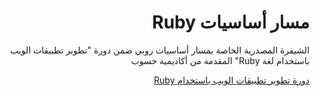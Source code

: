 <h1 dir="rtl"> مسار أساسيات Ruby </h1>
<p dir="rtl">الشيفرة المصدرية الخاصة بمسار أساسيات روبي ضمن دورة "تطوير تطبيقات الويب باستخدام لغة Ruby" المقدمة من أكاديمية حسوب</p>

<div dir="rtl">
<a href="https://academy.hsoub.com/learn/ruby-web-application-development/">دورة تطوير تطبيقات الويب باستخدام  Ruby</a>
</div>
